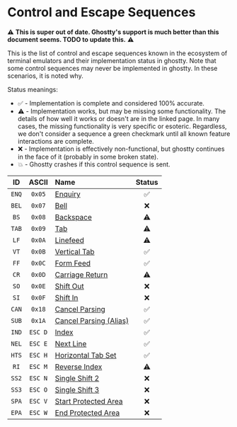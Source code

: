 # Control and Escape Sequences

⚠️  **This is super out of date. Ghostty's support is much better
than this document seems. TODO to update this.** ⚠️


This is the list of control and escape sequences known in the ecosystem
of terminal emulators and their implementation status in ghostty. Note that
some control sequences may never be implemented in ghostty. In these scenarios,
it is noted why.

Status meanings:

  * ✅ - Implementation is complete and considered 100% accurate.
  * ⚠️  - Implementation works, but may be missing some functionality. The
    details of how well it works or doesn't are in the linked page. In many
    cases, the missing functionality is very specific or esoteric. Regardless,
    we don't consider a sequence a green checkmark until all known feature
    interactions are complete.
  * ❌ - Implementation is effectively non-functional, but ghostty continues
    in the face of it (probably in some broken state).
  * 💥 - Ghostty crashes if this control sequence is sent.

| ID | ASCII | Name | Status |
|:---:|:-----:|:-----|:------:|
| `ENQ` | `0x05` | [Enquiry](sequences/enq.md) | ✅ |
| `BEL` | `0x07` | [Bell](sequences/bel.md) | ❌ |
| `BS` | `0x08` | [Backspace](sequences/bs.md) | ⚠️ |
| `TAB` | `0x09` | [Tab](sequences/tab.md) | ⚠️ |
| `LF` | `0x0A` | [Linefeed](sequences/lf.md) | ⚠️ |
| `VT` | `0x0B` | [Vertical Tab](sequences/vt.md) | ✅ |
| `FF` | `0x0C` | [Form Feed](sequences/ff.md) | ✅ |
| `CR` | `0x0D` | [Carriage Return](sequences/cr.md) | ⚠️ |
| `SO` | `0x0E` | [Shift Out](#) | ❌ |
| `SI` | `0x0F` | [Shift In](#) | ❌ |
| `CAN` | `0x18` | [Cancel Parsing](sequences/can.md) | ✅ |
| `SUB` | `0x1A` | [Cancel Parsing (Alias)](sequences/can.md) | ✅ |
| `IND` | `ESC D` | [Index](sequences/ind.md) | ✅ |
| `NEL` | `ESC E` | [Next Line](sequences/nel.md) | ✅ |
| `HTS` | `ESC H` | [Horizontal Tab Set](sequences/hts.md) | ✅ |
| `RI` | `ESC M` | [Reverse Index](sequences/ri.md) | ⚠️ |
| `SS2` | `ESC N` | [Single Shift 2](#) | ❌ |
| `SS3` | `ESC O` | [Single Shift 3](#) | ❌ |
| `SPA` | `ESC V` | [Start Protected Area](#) | ❌ |
| `EPA` | `ESC W` | [End Protected Area](#) | ❌ |
